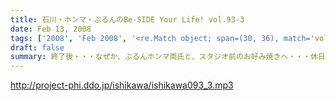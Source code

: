 ```yaml
---
title: 石川・ホンマ・ぶるんのBe-SIDE Your Life! vol.93-3
date: Feb 13, 2008
tags: ['2008', 'Feb 2008', '<re.Match object; span=(30, 36), match='vol.93'>']
draft: false
summary: 終了後・・・なぜか、ぶるんホンマ両氏と、スタジオ前のお好み焼きへ・・・休日なので、いつものランチがやってなかった！が旨かった！だが、ホンマさんはうつらうつらと寝ていた！あれでは、お台場でつまみだされるわけである・・・NAMAE
---
```


http://project-phi.ddo.jp/ishikawa/ishikawa093_3.mp3
